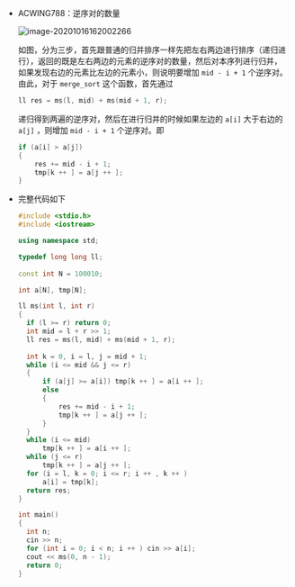 + ACWING788：逆序对的数量

  ![image-20201016162002266](https://cdn.jsdelivr.net/gh/smallzhong/picgo-pic-bed/image-20201016162002266.png)

  如图，分为三步，首先跟普通的归并排序一样先把左右两边进行排序（递归进行），返回的既是左右两边的元素的逆序对的数量，然后对本序列进行归并，如果发现右边的元素比左边的元素小，则说明要增加 `mid - i + 1` 个逆序对。由此，对于 `merge_sort` 这个函数，首先通过

  ```cpp
  ll res = ms(l, mid) + ms(mid + 1, r);
  ```

  递归得到两遍的逆序对，然后在进行归并的时候如果左边的 `a[i]` 大于右边的 `a[j]` ，则增加 `mid - i + 1` 个逆序对。即

  ```cpp
  if (a[i] > a[j])
  {
      res += mid - i + 1;
      tmp[k ++ ] = a[j ++ ];
  }
  ```

+ 完整代码如下

  ```cpp
  #include <stdio.h>
  #include <iostream>
  
  using namespace std;
  
  typedef long long ll;
   
  const int N = 100010;
  
  int a[N], tmp[N];
  
  ll ms(int l, int r)
  {
  	if (l >= r) return 0;
  	int mid = l + r >> 1;
  	ll res = ms(l, mid) + ms(mid + 1, r);
  	
  	int k = 0, i = l, j = mid + 1;
  	while (i <= mid && j <= r)
  	{
  		if (a[j] >= a[i]) tmp[k ++ ] = a[i ++ ];
  		else
  		{
  			res += mid - i + 1;
  			tmp[k ++ ] = a[j ++ ];
  		}
  	}
  	while (i <= mid)
  		tmp[k ++ ] = a[i ++ ];
  	while (j <= r)
  		tmp[k ++ ] = a[j ++ ];
  	for (i = l, k = 0; i <= r; i ++ , k ++ )
  		a[i] = tmp[k];
  	return res;
  }
  
  int main()
  {
  	int n;
  	cin >> n;
  	for (int i = 0; i < n; i ++ ) cin >> a[i];
  	cout << ms(0, n - 1);
  	return 0;
  }
  ```

  